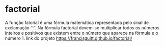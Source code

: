 # factorial
A função fatorial é uma fórmula matemática representada pelo sinal de exclamação “!”. Na fórmula factorial devem-se multiplicar todos os números inteiros e positivos que existem entre o número que aparece na fórmula e o número 1.
link do projeto https://francisguitt.github.io/factorial/
